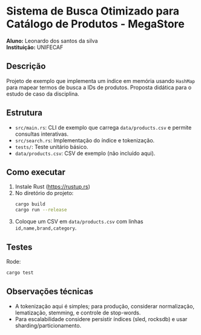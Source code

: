 # Sistema de Busca Otimizado para Catálogo de Produtos - MegaStore

**Aluno:** Leonardo dos santos da silva  
**Instituição:** UNIFECAF

## Descrição
Projeto de exemplo que implementa um índice em memória usando `HashMap` para mapear termos de busca a IDs de produtos.
Proposta didática para o estudo de caso da disciplina.

## Estrutura
- `src/main.rs`: CLI de exemplo que carrega `data/products.csv` e permite consultas interativas.
- `src/search.rs`: Implementação do índice e tokenização.
- `tests/`: Teste unitário básico.
- `data/products.csv`: CSV de exemplo (não incluído aqui).

## Como executar
1. Instale Rust (https://rustup.rs)
2. No diretório do projeto:
   ```bash
   cargo build
   cargo run --release
   ```
3. Coloque um CSV em `data/products.csv` com linhas `id,name,brand,category`.

## Testes
Rode:
```bash
cargo test
```

## Observações técnicas
- A tokenização aqui é simples; para produção, considerar normalização, lematização, stemming, e controle de stop-words.
- Para escalabilidade considere persistir índices (sled, rocksdb) e usar sharding/particionamento.